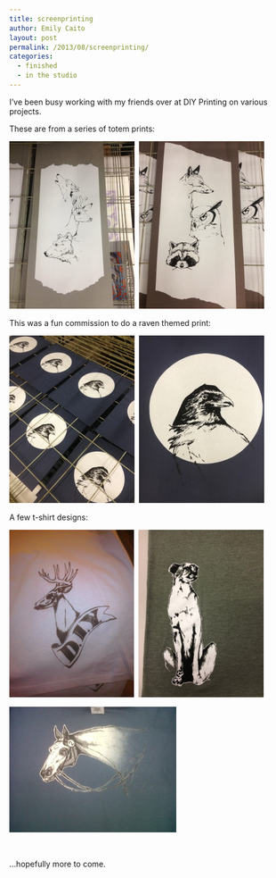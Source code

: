 ```yaml
---
title: screenprinting
author: Emily Caito
layout: post
permalink: /2013/08/screenprinting/
categories:
  - finished
  - in the studio
---
```

I&#8217;ve been busy working with my friends over at DIY Printing on various projects.

These are from a series of totem prints:

[<img class="alignnone size-medium wp-image-123" alt="n.a. totem 1" src="/img/uploads/2013/08/IMG_1355-225x300.jpg" width="225" height="300" />][1]  [<img class="alignnone size-medium wp-image-124" alt="n.a. totem 2" src="/img/uploads/2013/08/IMG_1525-225x300.jpg" width="225" height="300" />][2]

This was a fun commission to do a raven themed print:

[<img class="alignnone size-medium wp-image-126" alt="raven cameo " src="/img/uploads/2013/08/IMG_17401-225x300.jpg" width="225" height="300" />][3]  [<img class="alignnone size-medium wp-image-128" alt="raven cameo" src="/img/uploads/2013/08/IMG_17421-225x300.jpg" width="225" height="300" />][4]

A few t-shirt designs:

[<img class="alignnone size-medium wp-image-130" alt="diy deerskull" src="/img/uploads/2013/08/PRE_2011-12-19-2051011-224x300.jpg" width="224" height="300" />][5]  [<img class="alignnone size-medium wp-image-132" alt="cheetah" src="/img/uploads/2013/08/IMG_13201-225x300.jpg" width="225" height="300" />][6]

[<img class="alignnone size-medium wp-image-133" alt="old kentucky rose" src="/img/uploads/2013/08/IMG_1351-300x225.jpg" width="300" height="225" />][7]

&nbsp;

&#8230;hopefully more to come.

&nbsp;

 [1]: /img/uploads/2013/08/IMG_1355.jpg
 [2]: /img/uploads/2013/08/IMG_1525.jpg
 [3]: /img/uploads/2013/08/IMG_17401.jpg
 [4]: /img/uploads/2013/08/IMG_17421.jpg
 [5]: /img/uploads/2013/08/PRE_2011-12-19-2051011.jpg
 [6]: /img/uploads/2013/08/IMG_13201.jpg
 [7]: /img/uploads/2013/08/IMG_1351.jpg